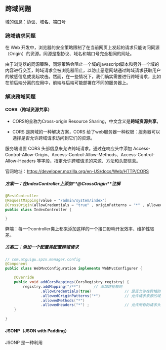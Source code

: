 ## 跨域问题

域的信息：协议、域名、端口号

### 跨域请求问题

在 Web 开发中，浏览器的安全策略限制了在当前网页上发起的请求只能访问同源（Origin）的资源。同源是指协议、域名和端口号完全相同的网址。

由于浏览器的同源策略，同源策略会阻止一个域的javascript脚本和另外一个域的内容进行交互，跨域请求会被浏览器阻止，以防止恶意网站通过跨域请求获取用户的敏感信息或发起攻击。然而，在一些情况下，我们确实需要进行跨域请求，比如在前后端分离的应用中，前端与后端可能部署在不同的服务器上。

### 解决跨域问题

#### CORS（跨域资源共享）

* CORS的全称为Cross-origin Resource Sharing，中文含义是**跨域资源共享**，

* CORS 是跨域的一种解决方案，CORS 给了web服务器一种权限：服务器可以选择是否允许跨域请求访问到它们的资源。

服务端设置 CORS 头部信息来允许跨域请求。通过在响应头中添加 Access-Control-Allow-Origin、Access-Control-Allow-Methods、Access-Control-Allow-Headers 等字段，指定允许跨域请求的来源、方法和头部信息。

官网地址：https://developer.mozilla.org/en-US/docs/Web/HTTP/CORS

##### 方案一：在IndexController上添加**@CrossOrigin**注解

```java
@RestController
@RequestMapping(value = "/admin/system/index")
@CrossOrigin(allowCredentials = "true" , originPatterns = "*" , allowedHeaders = "*") 
public class IndexController {

}
```

弊端：每一个controller类上都来添加这样的一个接口影响开发效率、维护性较差。

##### 方案二：添加一个配置类配置跨域请求

```java
// com.atguigu.spzx.manager.config
@Component
public class WebMvcConfiguration implements WebMvcConfigurer {

    @Override
    public void addCorsMappings(CorsRegistry registry) {
        registry.addMapping("/**")      // 添加路径规则
                .allowCredentials(true)               // 是否允许在跨域的情况下传递Cookie
                .allowedOriginPatterns("*")           // 允许请求来源的域规则
            	.allowedMethods("*")
                .allowedHeaders("*") ;                // 允许所有的请求头
    }
    
}
```

#### JSONP（JSON with Padding）

JSONP 是一种利用 <script> 标签的跨域技术，通过动态创建 <script> 标签来加载外部资源，利用浏览器不对 <script> 标签的来源进行同源策略限制的特性来实现跨域请求。

#### 代理

在同域下部署一个代理服务器，前端通过该代理服务器转发请求到目标服务器，实现间接访问跨域资源。

#### 跨域资源嵌入

在响应中返回跨域资源的内容，并在前端通过 <iframe>、<img>、<link>、<script> 等标签将资源嵌入到页面中，实现跨域访问。

```

```

